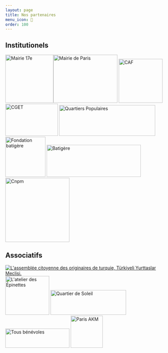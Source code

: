 ```yaml
---
layout: page
title: Nos partenaires
menu_icon: 🤝
order: 100
---
```


## Institutionels

<a href="http://www.mairie17.paris.fr/mairie17"><img alt="Mairie 17e" src="{{ site.baseurl }}/images/partenaires/mairie17.jpg" style="width: 150px; height: 150px;"></a><a href="https://www.paris.fr/"><img alt="Mairie de Paris" src="{{ site.baseurl }}/images/partenaires/mairie_paris.png" style="width: 200px; height: 150px;"></a> <a href="https://www.caf.fr/"><img alt="CAF" src="{{ site.baseurl }}/images/partenaires/caf.jpg" width="137" height="137"></a> <a href="http://www.cget.gouv.fr/"><img alt="CGET" src="{{ site.baseurl }}/images/partenaires/cget.png" style="width: 164px; height: 100px;"></a> <a href="https://www.paris.fr/quartiers-populaires"><img alt="Quartiers Populaires" src="{{ site.baseurl }}/images/partenaires/quartiers_populaires.jpg" style="width: 300px; height: 96px;"></a> <a href="http://www.fondation-batigere.fr/"><img alt="Fondation batigère" src="{{ site.baseurl }}/images/partenaires/fondation_batigere.jpg" style="width: 125px; height: 125px;"></a> <a href="https://www.batigere.fr/"><img alt="Batigère" src="{{ site.baseurl }}/images/partenaires/batigere.png" style="width: 294px; height: 100px;"></a> <a href="https://cnpm-mediation.org/"><img alt="Cnpm" src="{{ site.baseurl }}/images/partenaires/cnpm.png" style="width: 200px; height: 200px;"></a>

## Associatifs

<a href="http://www.acort.org/"><img alt="L'assemblée citoyenne des originaires de turquie, Türkiyeli Yurttaslar Meclisi." src="{{ site.baseurl }}/images/partenaires/acort.jpg"></a> <a href="https://www.atelierdesepinettes.com/"><img alt="L'atelier des Épinettes" src="{{ site.baseurl }}/images/partenaires/atelier_des_epinettes.jpg" width="137" height="121"></a> <a href="https://www.facebook.com/quartier.desoleil"><img alt="Quartier de Soleil" src="{{ site.baseurl }}/images/partenaires/quartier_de_soleil.jpg" style="width: 236px; height: 77px;"></a> <a href="https://www.tousbenevoles.org/associations"><img alt="Tous bénévoles" src="{{ site.baseurl }}/images/partenaires/tous_benevoles.jpg" style="width: 200px; height: 60px;"></a> <img alt="Paris AKM" src="{{ site.baseurl }}/images/partenaires/paris_akm.png" style="width: 100px; height: 100px;">
